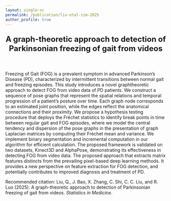 ```yaml
---
layout: single-sc
permalink: /publication/liu-etal-sim-2025
author_profile: true
---
```


<header>
<p style="font-size: 24px;"><b>A graph-theoretic approach to detection of Parkinsonian freezing of gait from videos</b></p>
</header>

Freezing of Gait (FOG) is a prevalent symptom in advanced Parkinson’s Disease (PD), characterized by intermittent transitions between normal gait and freezing episodes. This study introduces a novel graphtheoretic
approach to detect FOG from video data of PD patients. We construct a sequence of pose graphs that represent the spatial relations and temporal progression of a patient’s posture over time. Each graph
node corresponds to an estimated joint position, while the edges reflect the anatomical connections and their proximity. We propose a hypothesis testing procedure that deploys the Fréchet statistics to identify break
points in time between regular gait and FOG episodes, where we model the central tendency and dispersion of the pose graphs in the presentation of graph Laplacian matrices by computing their Fréchet mean and
variance. We implement binary segmentation and incremental computation in our algorithm for efficient calculation. The proposed framework is validated on two datasets, Kinect3D and AlphaPose, demonstrating
its effectiveness in detecting FOG from video data. The proposed approach that extracts matrix features distincts from the prevailing pixel-based deep learning methods. It provides a new perspective on feature
extraction for FOG detection, and potentially contributes to improved diagnosis and treatment of PD.

<p style="font-size: 14px;">Recommended citation: Liu, Q., J. Bao, X. Zhang, C. Shi, C. C. Liu, and R. Luo (2025). A graph-theoretic approach to detection of Parkinsonian freezing of gait from videos. <i>Statistics in Medicine</i>.</p>

